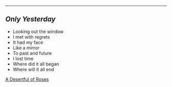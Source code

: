 ---
*Only Yesterday*
-


- Looking out the window
- I met with regrets
- It had my face
- Like a mirror
- To past and future
- I lost time
- Where did it all began
- Where will it all end

<a href="http://www.columbia.edu/itc/mealac/pritchett/00ghalib/"> A Desertful of Roses </a>
